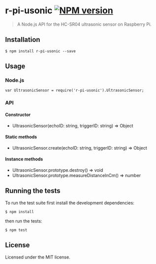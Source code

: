# r-pi-usonic [![NPM version](https://badge.fury.io/js/r-pi-usonic.png)](https://badge.fury.io/js/r-pi-usonic)

> A Node.js API for the HC-SR04 ultrasonic sensor on Raspberry Pi.

## Installation

    $ npm install r-pi-usonic --save

## Usage

### Node.js

    var UltrasonicSensor = require('r-pi-usonic').UltrasonicSensor;

### API

#### Constructor

* UltrasonicSensor(echoID: string, triggerID: string) => Object

#### Static methods

* UltrasonicSensor.create(echoID: string, triggerID: string) => Object

#### Instance methods

* UltrasonicSensor.prototype.destroy() => void
* UltrasonicSensor.prototype.measureDistanceInCm() => number

## Running the tests

To run the test suite first install the development dependencies:

    $ npm install

then run the tests:

    $ npm test

## License

Licensed under the MIT license.
